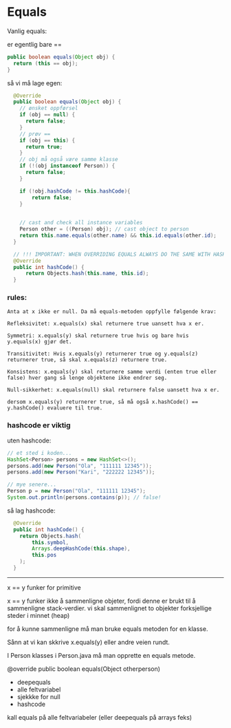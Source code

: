 # Equals

Vanlig equals:

er egentlig bare == 

```java
public boolean equals(Object obj) {
  return (this == obj);
}
```

så vi må lage egen:

```java
  @Override
  public boolean equals(Object obj) {
    // ønsket oppførsel
    if (obj == null) {
      return false;
    }
    // prøv == 
    if (obj == this) {
      return true;
    }
    // obj må også være samme klasse
    if (!(obj instanceof Person)) {
      return false;
    }

    if (!obj.hashCode != this.hashCode){
        return false;
    }

    
    // cast and check all instance variables 
    Person other = ((Person) obj); // cast object to person
    return this.name.equals(other.name) && this.id.equals(other.id);
  }

  // !!! IMPORTANT: WHEN OVERRIDING EQUALS ALWAYS DO THE SAME WITH HASHCODE
  @Override
  public int hashCode() {
      return Objects.hash(this.name, this.id);
  }


```

### rules:

    Anta at x ikke er null. Da må equals-metoden oppfylle følgende krav:

    Refleksivitet: x.equals(x) skal returnere true uansett hva x er.

    Symmetri: x.equals(y) skal returnere true hvis og bare hvis y.equals(x) gjør det.

    Transitivitet: Hvis x.equals(y) returnerer true og y.equals(z) returnerer true, så skal x.equals(z) returnere true.

    Konsistens: x.equals(y) skal returnere samme verdi (enten true eller false) hver gang så lenge objektene ikke endrer seg.

    Null-sikkerhet: x.equals(null) skal returnere false uansett hva x er.

    dersom x.equals(y) returnerer true, så må også x.hashCode() == y.hashCode() evaluere til true.

### hashcode er viktig

uten hashcode:

```java
// et sted i koden...
HashSet<Person> persons = new HashSet<>();
persons.add(new Person("Ola", "111111 12345"));
persons.add(new Person("Kari", "222222 12345"));

// mye senere...
Person p = new Person("Ola", "111111 12345");
System.out.println(persons.contains(p)); // false!
```

så lag hashcode:

```java
  @Override
  public int hashCode() {
    return Objects.hash(
        this.symbol,
        Arrays.deepHashCode(this.shape),
        this.pos
    );
  }
```

---------

x == y funker for primitive

x == y funker ikke å sammenligne objeter, fordi denne er brukt til å sammenligne stack-verdier. vi skal sammenlignet to objekter forksjellige steder i minnet (heap)

for å kunne sammenligne må man bruke equals metoden for en klasse.

Sånn at vi kan skkrive x.equals(y) eller andre veien rundt.

I Person klasses i Person.java må man opprette en equals metode.

@override
public boolean equals(Object otherperson)
- deepequals
- alle feltvariabel
- sjekkke for null
- hashcode

kall equals på alle feltvariabeler (eller deepequals på arrays feks)